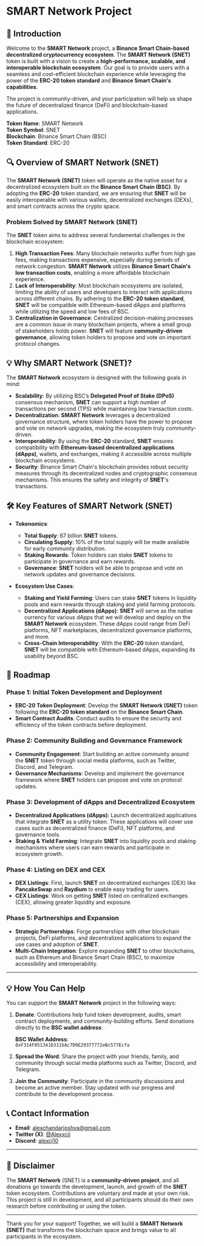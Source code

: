 # SMART Network Project

## 🚀 Introduction
Welcome to the **SMART Network** project, a **Binance Smart Chain-based decentralized cryptocurrency ecosystem**. The **SMART Network (SNET)** token is built with a vision to create a **high-performance, scalable, and interoperable blockchain ecosystem**. Our goal is to provide users with a seamless and cost-efficient blockchain experience while leveraging the power of the **ERC-20 token standard** and **Binance Smart Chain's capabilities**.

The project is community-driven, and your participation will help us shape the future of decentralized finance (DeFi) and blockchain-based applications.

**Token Name**: SMART Network  
**Token Symbol**: SNET  
**Blockchain**: Binance Smart Chain (BSC)  
**Token Standard**: ERC-20  

## 🔍 Overview of SMART Network (SNET)
The **SMART Network (SNET)** token will operate as the native asset for a decentralized ecosystem built on the **Binance Smart Chain (BSC)**. By adopting the **ERC-20** token standard, we are ensuring that **SNET** will be easily interoperable with various wallets, decentralized exchanges (DEXs), and smart contracts across the crypto space.

### Problem Solved by SMART Network (SNET)
The **SNET** token aims to address several fundamental challenges in the blockchain ecosystem:
1. **High Transaction Fees**: Many blockchain networks suffer from high gas fees, making transactions expensive, especially during periods of network congestion. **SMART Network** utilizes **Binance Smart Chain's low transaction costs**, enabling a more affordable blockchain experience.
2. **Lack of Interoperability**: Most blockchain ecosystems are isolated, limiting the ability of users and developers to interact with applications across different chains. By adhering to the **ERC-20 token standard**, **SNET** will be compatible with Ethereum-based dApps and platforms while utilizing the speed and low fees of BSC.
3. **Centralization in Governance**: Centralized decision-making processes are a common issue in many blockchain projects, where a small group of stakeholders holds power. **SNET** will feature **community-driven governance**, allowing token holders to propose and vote on important protocol changes.

## 💡 Why SMART Network (SNET)?
The **SMART Network** ecosystem is designed with the following goals in mind:
- **Scalability**: By utilizing BSC’s **Delegated Proof of Stake (DPoS)** consensus mechanism, **SNET** can support a high number of transactions per second (TPS) while maintaining low transaction costs.
- **Decentralization**: **SMART Network** leverages a decentralized governance structure, where token holders have the power to propose and vote on network upgrades, making the ecosystem truly community-driven.
- **Interoperability**: By using the **ERC-20** standard, **SNET** ensures compatibility with **Ethereum-based decentralized applications (dApps)**, wallets, and exchanges, making it accessible across multiple blockchain ecosystems.
- **Security**: Binance Smart Chain's blockchain provides robust security measures through its decentralized nodes and cryptographic consensus mechanisms. This ensures the safety and integrity of **SNET**'s transactions.

## 🛠️ Key Features of SMART Network (SNET)
- **Tokenomics**:
  - **Total Supply**: 67 billion **SNET** tokens.
  - **Circulating Supply**: 10% of the total supply will be made available for early community distribution.
  - **Staking Rewards**: Token holders can stake **SNET** tokens to participate in governance and earn rewards.
  - **Governance**: **SNET** holders will be able to propose and vote on network updates and governance decisions.
  
- **Ecosystem Use Cases**:
  - **Staking and Yield Farming**: Users can stake **SNET** tokens in liquidity pools and earn rewards through staking and yield farming protocols.
  - **Decentralized Applications (dApps)**: **SNET** will serve as the native currency for various dApps that we will develop and deploy on the **SMART Network** ecosystem. These dApps could range from DeFi platforms, NFT marketplaces, decentralized governance platforms, and more.
  - **Cross-Chain Interoperability**: With the **ERC-20** token standard, **SNET** will be compatible with Ethereum-based dApps, expanding its usability beyond BSC.

## 🚀 Roadmap
### Phase 1: **Initial Token Development and Deployment**
- **ERC-20 Token Deployment**: Develop the **SMART Network (SNET)** token following the **ERC-20 token standard** on the **Binance Smart Chain**.
- **Smart Contract Audits**: Conduct audits to ensure the security and efficiency of the token contracts before deployment.
  
### Phase 2: **Community Building and Governance Framework**
- **Community Engagement**: Start building an active community around the **SNET** token through social media platforms, such as Twitter, Discord, and Telegram.
- **Governance Mechanisms**: Develop and implement the governance framework where **SNET** holders can propose and vote on protocol updates.

### Phase 3: **Development of dApps and Decentralized Ecosystem**
- **Decentralized Applications (dApps)**: Launch decentralized applications that integrate **SNET** as a utility token. These applications will cover use cases such as decentralized finance (DeFi), NFT platforms, and governance tools.
- **Staking & Yield Farming**: Integrate **SNET** into liquidity pools and staking mechanisms where users can earn rewards and participate in ecosystem growth.

### Phase 4: **Listing on DEX and CEX**
- **DEX Listings**: First, launch **SNET** on decentralized exchanges (DEX) like **PancakeSwap** and **Raydium** to enable easy trading for users.
- **CEX Listings**: Work on getting **SNET** listed on centralized exchanges (CEX), allowing greater liquidity and exposure.

### Phase 5: **Partnerships and Expansion**
- **Strategic Partnerships**: Forge partnerships with other blockchain projects, DeFi platforms, and decentralized applications to expand the use cases and adoption of **SNET**.
- **Multi-Chain Integration**: Explore expanding **SNET** to other blockchains, such as Ethereum and Binance Smart Chain (BSC), to maximize accessibility and interoperability.

---

## 💡 How You Can Help
You can support the **SMART Network** project in the following ways:
1. **Donate**: Contributions help fund token development, audits, smart contract deployments, and community-building efforts. Send donations directly to the **BSC wallet address**:
   
   **BSC Wallet Address**:  
   `0xF314F051341D311bAc7D9E29377772eBc577Ecfa`

2. **Spread the Word**: Share the project with your friends, family, and community through social media platforms such as Twitter, Discord, and Telegram.
3. **Join the Community**: Participate in the community discussions and become an active member. Stay updated with our progress and contribute to the development process.

## 📞 Contact Information
- **Email**: [alexchandarjoshva@gmail.com](mailto:alexchandarjoshva@gmail.com)
- **Twitter (X)**: [@Alexxcjj](https://twitter.com/Alexxcjj)
- **Discord**: [alexcj10](https://discord.com/users/alexcj10)

---

## 💬 Disclaimer
The **SMART Network** (SNET) is a **community-driven project**, and all donations go towards the development, launch, and growth of the **SNET** token ecosystem. Contributions are voluntary and made at your own risk. This project is still in development, and all participants should do their own research before contributing or using the token.

---

Thank you for your support! Together, we will build a **SMART Network (SNET)** that transforms the blockchain space and brings value to all participants in the ecosystem.

